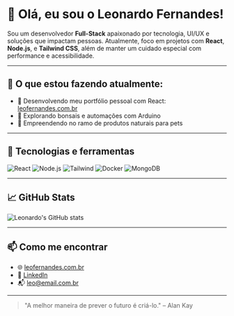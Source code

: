 # 👋 Olá, eu sou o Leonardo Fernandes!

Sou um desenvolvedor **Full-Stack** apaixonado por tecnologia, UI/UX e soluções que impactam pessoas. Atualmente, foco em projetos com **React**, **Node.js**, e **Tailwind CSS**, além de manter um cuidado especial com performance e acessibilidade.

---

## 💼 O que estou fazendo atualmente:

- 🔨 Desenvolvendo meu portfólio pessoal com React: [leofernandes.com.br](https://leofernandes.com.br)
- 🧪 Explorando bonsais e automações com Arduino
- 🐾 Empreendendo no ramo de produtos naturais para pets

---

## 🚀 Tecnologias e ferramentas

![React](https://img.shields.io/badge/-React-61DAFB?logo=react&logoColor=white&style=for-the-badge)
![Node.js](https://img.shields.io/badge/-Node.js-339933?logo=node.js&logoColor=white&style=for-the-badge)
![Tailwind](https://img.shields.io/badge/-Tailwind%20CSS-06B6D4?logo=tailwind-css&logoColor=white&style=for-the-badge)
![Docker](https://img.shields.io/badge/-Docker-2496ED?logo=docker&logoColor=white&style=for-the-badge)
![MongoDB](https://img.shields.io/badge/-MongoDB-47A248?logo=mongodb&logoColor=white&style=for-the-badge)

---

## 📈 GitHub Stats

![Leonardo's GitHub stats](https://github-readme-stats.vercel.app/api?username=leonardofernandes&show_icons=true&theme=radical)

---

## 📫 Como me encontrar

- 🌐 [leofernandes.com.br](https://leofernandes.com.br)
- 💼 [LinkedIn](https://www.linkedin.com/in/leonardofernandes)
- 📬 leo@email.com.br

---

> "A melhor maneira de prever o futuro é criá-lo." – Alan Kay
